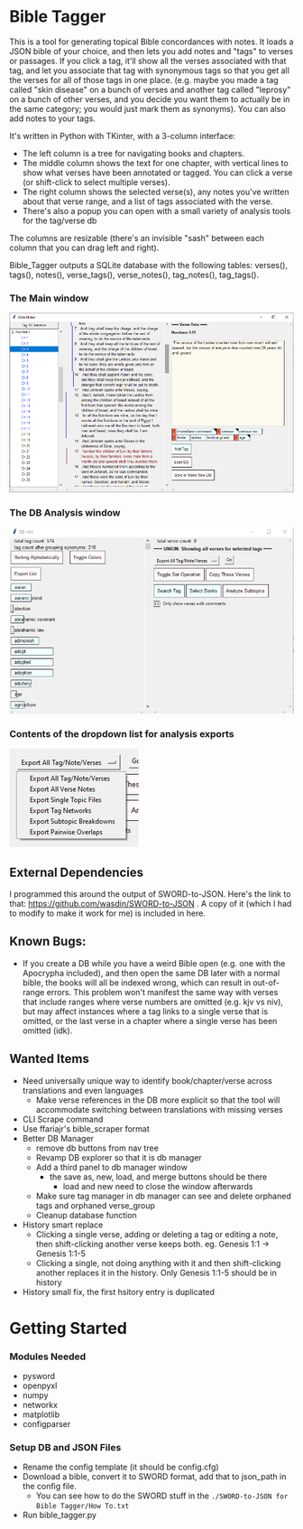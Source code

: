 # Bible Tagger

This is a tool for generating topical Bible concordances with notes. It loads a JSON bible of your choice, and then lets you add notes and "tags" to verses or passages. If you click a tag, it'll show all the verses associated with that tag, and let you associate that tag with synonymous tags so that you get all the verses for all of those tags in one place. (e.g. maybe you made a tag called "skin disease" on a bunch of verses and another tag called "leprosy" on a bunch of other verses, and you decide you want them to actually be in the same category; you would just mark them as synonyms). You can also add notes to your tags.

It's written in Python with TKinter, with a 3-column interface:
- The left column is a tree for navigating books and chapters.
- The middle column shows the text for one chapter, with vertical lines to show what verses have been annotated or tagged. You can click a verse (or shift-click to select multiple verses).
- The right column shows the selected verse(s), any notes you've written about that verse range, and a list of tags associated with the verse.
- There's also a popup you can open with a small variety of analysis tools for the tag/verse db

The columns are resizable (there's an invisible "sash" between each column that you can drag left and right).

Bible_Tagger outputs a SQLite database with the following tables:
verses(), tags(), notes(), verse_tags(), verse_notes(), tag_notes(), tag_tags().

### The Main window

![image info](Screenshots/Screenshot5.png)

### The DB Analysis window

![image info](Screenshots/Screenshot8.png)

### Contents of the dropdown list for analysis exports

![image info](Screenshots/Screenshot9.png)

## External Dependencies

I programmed this around the output of SWORD-to-JSON. Here's the link to that: https://github.com/wasdin/SWORD-to-JSON . A copy of it (which I had to modify to make it work for me) is included in here. 

## Known Bugs:
- If you create a DB while you have a weird Bible open (e.g. one with the Apocrypha included), and then open the same DB later with a normal bible, the books will all be indexed wrong, which can result in out-of-range errors. This problem won't manifest the same way with verses that include ranges where verse numbers are omitted (e.g. kjv vs niv), but may affect instances where a tag links to a single verse that is omitted, or the last verse in a chapter where a single verse has been omitted (idk).

## Wanted Items

- Need universally unique way to identify book/chapter/verse across translations and even languages
    - Make verse references in the DB more explicit so that the tool will accommodate switching between translations with missing verses
- CLI Scrape command
- Use ffariajr's bible_scraper format
- Better DB Manager
    - remove db buttons from nav tree
    - Revamp DB explorer so that it is db manager
    - Add a third panel to db manager window
        - the save as, new, load, and merge buttons should be there
            - load and new need to close the window afterwards
    - Make sure tag manager in db manager can see and delete orphaned tags and orphaned verse_group
    - Cleanup database function
- History smart replace
    - Clicking a single verse, adding or deleting a tag or editing a note, then shift-clicking another verse keeps both. eg. Genesis 1:1 -> Genesis 1:1-5
    - Clicking a single, not doing anything with it and then shift-clicking another replaces it in the history. Only Genesis 1:1-5 should be in history
- History small fix, the first hsitory entry is duplicated

# Getting Started

### Modules Needed

- pysword
- openpyxl
- numpy
- networkx
- matplotlib
- configparser

### Setup DB and JSON Files

- Rename the config template (it should be config.cfg)
- Download a bible, convert it to SWORD format, add that to json_path in the config file.
    - You can see how to do the SWORD stuff in the `./SWORD-to-JSON for Bible Tagger/How To.txt`
- Run bible_tagger.py
